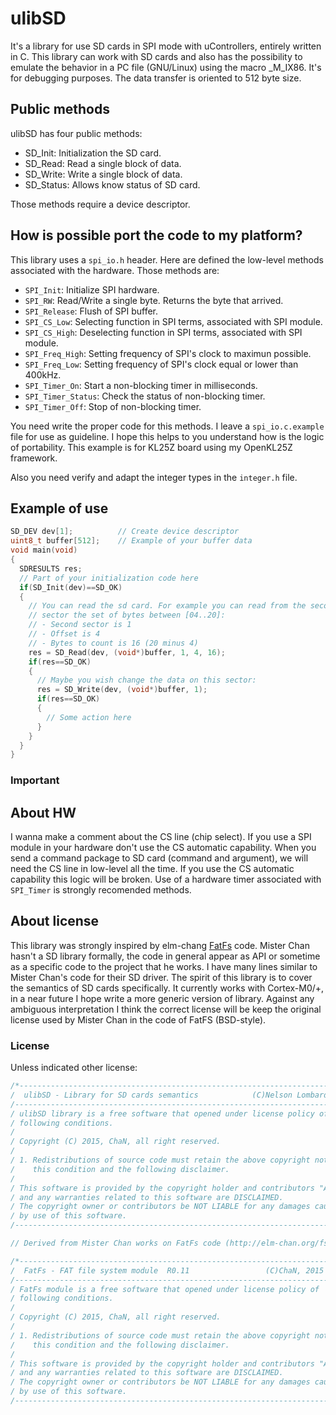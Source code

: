 # ulibSD
It's a library for use SD cards in SPI mode with uControllers, entirely written
in C. This library can work with SD cards and also has the possibility to
emulate the behavior in a PC file (GNU/Linux) using the macro _M_IX86. It's for
debugging purposes. The data transfer is oriented to 512 byte size.

## Public methods
ulibSD has four public methods:

* SD_Init: Initialization the SD card.
* SD_Read: Read a single block of data.
* SD_Write: Write a single block of data.
* SD_Status: Allows know status of SD card.

Those methods require a device descriptor.

## How is possible port the code to my platform?

This library uses a `spi_io.h` header. Here are defined the low-level methods 
associated with the hardware. Those methods are:

* `SPI_Init`: Initialize SPI hardware.
* `SPI_RW`: Read/Write a single byte. Returns the byte that arrived.
* `SPI_Release`: Flush of SPI buffer.
* `SPI_CS_Low`: Selecting function in SPI terms, associated with SPI module.
* `SPI_CS_High`: Deselecting function in SPI terms, associated with SPI module.
* `SPI_Freq_High`: Setting frequency of SPI's clock to maximun possible.
* `SPI_Freq_Low`: Setting frequency of SPI's clock equal or lower than 400kHz.
* `SPI_Timer_On`: Start a non-blocking timer in milliseconds.
* `SPI_Timer_Status`: Check the status of non-blocking timer.
* `SPI_Timer_Off`: Stop of non-blocking timer.

You need write the proper code for this methods. I leave a `spi_io.c.example` 
file for use as guideline. I hope this helps to you understand how is the logic
of portability. This example is for KL25Z board using my OpenKL25Z framework.

Also you need verify and adapt the integer types in the `integer.h` file.

## Example of use

```c
SD_DEV dev[1];          // Create device descriptor
uint8_t buffer[512];    // Example of your buffer data
void main(void)
{
  SDRESULTS res;
  // Part of your initialization code here
  if(SD_Init(dev)==SD_OK)
  {
    // You can read the sd card. For example you can read from the second
    // sector the set of bytes between [04..20]:
    // - Second sector is 1
    // - Offset is 4
    // - Bytes to count is 16 (20 minus 4)
    res = SD_Read(dev, (void*)buffer, 1, 4, 16);
    if(res==SD_OK)
    {
      // Maybe you wish change the data on this sector:
      res = SD_Write(dev, (void*)buffer, 1);
      if(res==SD_OK)
      {
        // Some action here
      }
    }
  }
}
```

### Important

## About HW

I wanna make a comment about the CS line (chip select). If you use a SPI module
in your hardware don't use the CS automatic capability. When you send a command
package to SD card (command and argument), we will need the CS line in
low-level all the time. If you use the CS automatic capability this logic will
be broken.
Use of a hardware timer associated with `SPI_Timer` is strongly recomended
methods.

## About license

This library was strongly inspired by elm-chang [FatFs](http://elm-chan.org/fsw/ff/00index_e.html) code.
Mister Chan hasn't a SD library formally, the code in general appear as API 
or sometime as a specific code to the project that he works. I have many lines
similar to Mister Chan's code for their SD driver. The spirit of this library 
is to cover the semantics of SD cards specifically. It currently works with 
Cortex-M0/+, in a near future I hope write a more generic version of library. 
Against any ambiguous interpretation I think the correct license will be keep 
the original license used by Mister Chan in the code of FatFS (BSD-style).

### License

Unless indicated other license:

```c
/*----------------------------------------------------------------------------/
/  ulibSD - Library for SD cards semantics            (C)Nelson Lombardo, 2015
/-----------------------------------------------------------------------------/
/ ulibSD library is a free software that opened under license policy of
/ following conditions.
/
/ Copyright (C) 2015, ChaN, all right reserved.
/
/ 1. Redistributions of source code must retain the above copyright notice,
/    this condition and the following disclaimer.
/
/ This software is provided by the copyright holder and contributors "AS IS"
/ and any warranties related to this software are DISCLAIMED.
/ The copyright owner or contributors be NOT LIABLE for any damages caused
/ by use of this software.
/----------------------------------------------------------------------------*/

// Derived from Mister Chan works on FatFs code (http://elm-chan.org/fsw/ff/00index_e.html):

/*----------------------------------------------------------------------------/
/  FatFs - FAT file system module  R0.11                 (C)ChaN, 2015
/-----------------------------------------------------------------------------/
/ FatFs module is a free software that opened under license policy of
/ following conditions.
/
/ Copyright (C) 2015, ChaN, all right reserved.
/
/ 1. Redistributions of source code must retain the above copyright notice,
/    this condition and the following disclaimer.
/
/ This software is provided by the copyright holder and contributors "AS IS"
/ and any warranties related to this software are DISCLAIMED.
/ The copyright owner or contributors be NOT LIABLE for any damages caused
/ by use of this software.
/----------------------------------------------------------------------------*/
```
